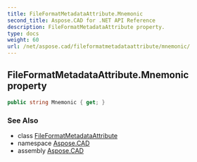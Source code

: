 ```yaml
---
title: FileFormatMetadataAttribute.Mnemonic
second_title: Aspose.CAD for .NET API Reference
description: FileFormatMetadataAttribute property. 
type: docs
weight: 60
url: /net/aspose.cad/fileformatmetadataattribute/mnemonic/
---
```

## FileFormatMetadataAttribute.Mnemonic property

```csharp
public string Mnemonic { get; }
```

### See Also

* class [FileFormatMetadataAttribute](../)
* namespace [Aspose.CAD](../../fileformatmetadataattribute/)
* assembly [Aspose.CAD](../../../)


